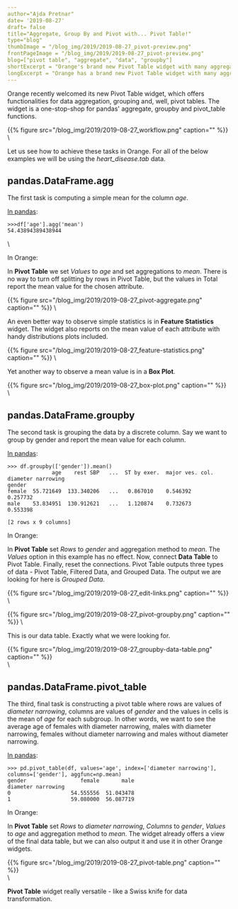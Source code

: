 ```yaml
---
author="Ajda Pretnar"
date= '2019-08-27'
draft= false
title="Aggregate, Group By and Pivot with... Pivot Table!"
type="blog"
thumbImage = "/blog_img/2019/2019-08-27_pivot-preview.png"
frontPageImage = "/blog_img/2019/2019-08-27_pivot-preview.png"
blog=["pivot table", "aggregate", "data", "groupby"]
shortExcerpt = "Orange's brand new Pivot Table widget with many aggregation and grouping functionalities."
longExcerpt = "Orange has a brand new Pivot Table widget with many aggregation and grouping functionalities. It can be used to transform the data on-the-fly and use the output for downstream analysis."
---
```

Orange recently welcomed its new Pivot Table widget, which offers functionalities for data aggregation, grouping and, well, pivot tables. The widget is a one-stop-shop for pandas' aggregate, groupby and pivot_table functions.

{{% figure src="/blog_img/2019/2019-08-27_workflow.png" caption="" %}}
\

Let us see how to achieve these tasks in Orange. For all of the below examples we will be using the *heart_disease.tab* data.

## pandas.DataFrame.agg

The first task is computing a simple mean for the column *age*.

[In pandas](https://pandas.pydata.org/pandas-docs/stable/reference/api/pandas.DataFrame.aggregate.html):
~~~~
>>>df['age'].agg('mean')
54.43894389438944
~~~~
\

In Orange:

In **Pivot Table** we set *Values* to *age* and set aggregations to *mean*. There is no way to turn off splitting by rows in Pivot Table, but the values in Total report the mean value for the chosen attribute.

{{% figure src="/blog_img/2019/2019-08-27_pivot-aggregate.png" caption="" %}}
\

An even better way to observe simple statistics is in **Feature Statistics** widget. The widget also reports on the mean value of each attribute with handy distributions plots included.

{{% figure src="/blog_img/2019/2019-08-27_feature-statistics.png" caption="" %}}
\

Yet another way to observe a mean value is in a **Box Plot**.

{{% figure src="/blog_img/2019/2019-08-27_box-plot.png" caption="" %}}
\
\

## pandas.DataFrame.groupby

The second task is grouping the data by a discrete column. Say we want to group by gender and report the mean value for each column.

[In pandas](https://pandas.pydata.org/pandas-docs/stable/reference/api/pandas.DataFrame.groupby.html):
~~~~
>>> df.groupby(['gender']).mean()
              age    rest SBP   ...  ST by exer.  major ves. col.  diameter narrowing
gender
female  55.721649  133.340206   ...   0.867010    0.546392          0.257732
male    53.834951  130.912621   ...   1.120874    0.732673          0.553398

[2 rows x 9 columns]
~~~~

In Orange:

In **Pivot Table** set *Rows* to *gender* and aggregation method to *mean*. The *Values* option in this example has no effect. Now, connect **Data Table** to Pivot Table. Finally, reset the connections. Pivot Table outputs three types of data - Pivot Table, Filtered Data, and Grouped Data. The output we are looking for here is *Grouped Data*.

{{% figure src="/blog_img/2019/2019-08-27_edit-links.png" caption="" %}}
\

{{% figure src="/blog_img/2019/2019-08-27_pivot-groupby.png" caption="" %}}
\

This is our data table. Exactly what we were looking for.

{{% figure src="/blog_img/2019/2019-08-27_groupby-data-table.png" caption="" %}}
\
\

## pandas.DataFrame.pivot_table

The third, final task is constructing a pivot table where rows are values of *diameter narrowing*, columns are values of *gender* and the values in cells is the mean of *age* for each subgroup. In other words, we want to see the average age of females with diameter narrowing, males with diameter narrowing, females without diameter narrowing and males without diameter narrowing.

[In pandas](https://pandas.pydata.org/pandas-docs/stable/reference/api/pandas.DataFrame.pivot_table.html#pandas.DataFrame.pivot_table):
~~~~
>>> pd.pivot_table(df, values='age', index=['diameter narrowing'], columns=['gender'], aggfunc=np.mean)
gender                 female       male
diameter narrowing
0                   54.555556  51.043478
1                   59.080000  56.087719
~~~~

In Orange:

In **Pivot Table** set *Rows* to *diameter narrowing*, *Columns* to *gender*, *Values* to *age* and aggregation method to *mean*. The widget already offers a view of the final data table, but we can also output it and use it in other Orange widgets.

{{% figure src="/blog_img/2019/2019-08-27_pivot-table.png" caption="" %}}
\
\

**Pivot Table** widget really versatile - like a Swiss knife for data transformation.
